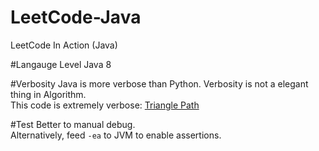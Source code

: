LeetCode-Java
=============

LeetCode In Action (Java)

#Langauge Level
Java 8

#Verbosity
Java is more verbose than Python. Verbosity is not a elegant thing in Algorithm.  
This code is extremely verbose: [Triangle Path](https://github.com/algorhythms/LeetCode-Java/blob/master/src/Triangle/Solution.java)

#Test
Better to manual debug.  
Alternatively, feed `-ea` to JVM to enable assertions.
